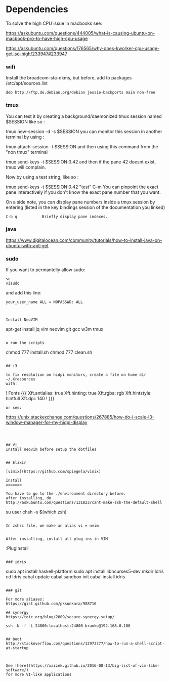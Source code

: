 Dependencies
============


To solve the high CPU issue in macbooks see: 

https://askubuntu.com/questions/444005/what-is-causing-ubuntu-on-macbook-pro-to-have-high-cpu-usage

https://askubuntu.com/questions/176565/why-does-kworker-cpu-usage-get-so-high/233947#233947

### wifi

Install the broadcom-sta-dkms, but before, add to packages
/etc/apt/sources.list
```
deb http://ftp.de.debian.org/debian jessie-backports main non-free
```

### tmux

You can test it by creating a background/daemonized tmux session named $SESSION like so : 

tmux new-session -d -s $SESSION 
you can monitor this session in another terminal by using : 

tmux attach-session -t $SESSION 
and then using this command from the "non tmux" terminal 

tmux send-keys -t $SESSION:0.42 
and then if the pane 42 doesnt exist, tmux will complain. 

Now by using a test string, like so : 

tmux send-keys -t $SESSION:0.42 "test" C-m 
You can pinpoint the exact pane interactively if you don't know the exact pane number that you want. 

On a side note, you can display pane numbers inside a tmux session by entering (listed in the key bindings session of the documentation you linked) 

    C-b q           Briefly display pane indexes.



### java

https://www.digitalocean.com/community/tutorials/how-to-install-java-on-ubuntu-with-apt-get 

### sudo

If you want to permantelly allow sudo:

```
su
visudo
```

and add this line:
```
your_user_name ALL = NOPASSWD: ALL



Install NeoVIM

```
apt-get install jq vim neovim git gcc w3m tmux
```

o run the scripts
```
chmod 777 install.sh
chmod 777 clean.sh
```

## i3

to fix resolution on hidpi monitors, create a file on home dir ~/.Xresources
with: 

```
! Fonts {{{
Xft.antialias: true
Xft.hinting:   true
Xft.rgba:      rgb
Xft.hintstyle: hintfull
Xft.dpi:       140
! }}}
```
or see:

```
https://unix.stackexchange.com/questions/267885/how-do-i-scale-i3-window-manager-for-my-hidpi-display
```



## Vi
Install neovim before setup the dotfiles


## Elixir

[vimix](https://github.com/spiegela/vimix)

Install
=======

You have to go to the ./environment directory before.
after installing, do 
http://askubuntu.com/questions/131823/cant-make-zsh-the-default-shell 

```
su user
chsh -s $(which zsh)
```

In zshrc file, we make an alias vi = nvim


After installing, install all plug-ins in VIM
```
:PlugInstall
```

### idris

```
sudo apt install haskell-platform
sudo apt install libncurses5-dev
mkdir Idris
cd Idris
cabal update
cabal sandbox init
cabal install idris
```

### git

For more aliases:
https://gist.github.com/pksunkara/988716

## synergy 
https://toic.org/blog/2009/secure-synergy-setup/ 

ssh -N -f -L 24800:localhost:24800 branko@192.168.0.100


## boot
http://stackoverflow.com/questions/12973777/how-to-run-a-shell-script-at-startup 



See [here](https://xaizek.github.io/2016-08-13/big-list-of-vim-like-software/)
for more VI-like applications




